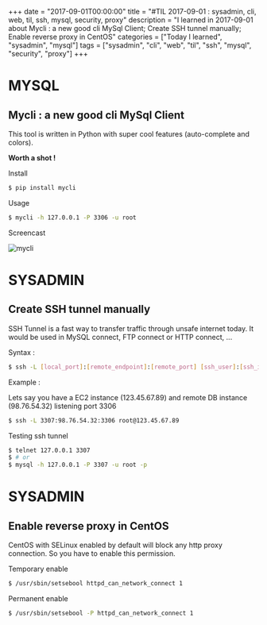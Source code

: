 +++
date = "2017-09-01T00:00:00"
title = "#TIL 2017-09-01 : sysadmin, cli, web, til, ssh, mysql, security, proxy"
description = "I learned in 2017-09-01 about Mycli : a new good cli MySql Client; Create SSH tunnel manually; Enable reverse proxy in CentOS"
categories = ["Today I learned", "sysadmin", "mysql"]
tags = ["sysadmin", "cli", "web", "til", "ssh", "mysql", "security", "proxy"]
+++


# MYSQL

## Mycli : a new good cli MySql Client

This tool is written in Python with super cool features (auto-complete and colors).

**Worth a shot !**

Install

```bash
$ pip install mycli
```

Usage

```bash
$ mycli -h 127.0.0.1 -P 3306 -u root
```

Screencast

![mycli](https://user-images.githubusercontent.com/4528223/29958911-3273df24-8f1f-11e7-8743-c6bdf1f5fc75.gif)

# SYSADMIN

## Create SSH tunnel manually

SSH Tunnel is a fast way to transfer traffic through unsafe internet today. It would be used in MySQL connect, FTP connect or HTTP connect, ...

Syntax :

```bash
$ ssh -L [local_port]:[remote_endpoint]:[remote_port] [ssh_user]:[ssh_ip]
```

Example :

Lets say you have a EC2 instance (123.45.67.89) and remote DB instance (98.76.54.32) listening port 3306

```bash
$ ssh -L 3307:98.76.54.32:3306 root@123.45.67.89
```

Testing ssh tunnel

```bash
$ telnet 127.0.0.1 3307
$ # or
$ mysql -h 127.0.0.1 -P 3307 -u root -p
```

# SYSADMIN

## Enable reverse proxy in CentOS

CentOS with SELinux enabled by default will block any http proxy connection. So you have to enable this permission.

Temporary enable

```bash
$ /usr/sbin/setsebool httpd_can_network_connect 1
```

Permanent enable

```bash
$ /usr/sbin/setsebool -P httpd_can_network_connect 1
```
